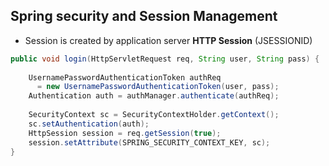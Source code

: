 

## Spring security and Session Management

- Session is created by application server **HTTP Session** (JSESSIONID)

```java
public void login(HttpServletRequest req, String user, String pass) {
    
    UsernamePasswordAuthenticationToken authReq
      = new UsernamePasswordAuthenticationToken(user, pass);
    Authentication auth = authManager.authenticate(authReq);
    
    SecurityContext sc = SecurityContextHolder.getContext();
    sc.setAuthentication(auth);
    HttpSession session = req.getSession(true);
    session.setAttribute(SPRING_SECURITY_CONTEXT_KEY, sc);
}
```